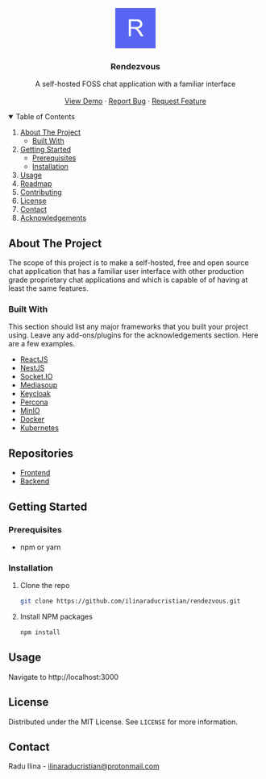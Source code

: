 <p align="center">
  <a href="https://github.com/ilinaraducristian/ilinaraducristian.github.io">
    <img src="logo256.png" alt="Logo" width="80" height="80">
  </a>

<h3 align="center">Rendezvous</h3>

  <p align="center">
    A self-hosted FOSS chat application with a familiar interface
    <br />
    <br />
    <a href="https://ilinaraducristian.github.io/">View Demo</a>
    ·
    <a href="https://github.com/ilinaraducristian/ilinaraducristian.github.io/issues">Report Bug</a>
    ·
    <a href="https://github.com/ilinaraducristian/ilinaraducristian.github.io/issues">Request Feature</a>
  </p>
</p>

<details open="open">
  <summary>Table of Contents</summary>
  <ol>
    <li>
      <a href="#about-the-project">About The Project</a>
      <ul>
        <li><a href="#built-with">Built With</a></li>
      </ul>
    </li>
    <li>
      <a href="#getting-started">Getting Started</a>
      <ul>
        <li><a href="#prerequisites">Prerequisites</a></li>
        <li><a href="#installation">Installation</a></li>
      </ul>
    </li>
    <li><a href="#usage">Usage</a></li>
    <li><a href="#roadmap">Roadmap</a></li>
    <li><a href="#contributing">Contributing</a></li>
    <li><a href="#license">License</a></li>
    <li><a href="#contact">Contact</a></li>
    <li><a href="#acknowledgements">Acknowledgements</a></li>
  </ol>
</details>

## About The Project

The scope of this project is to make a self-hosted, free and open source chat application that has a familiar user
interface with other production grade proprietary chat applications and which is capable of of having at least the same
features.

### Built With

This section should list any major frameworks that you built your project using. Leave any add-ons/plugins for the
acknowledgements section. Here are a few examples.

* [ReactJS](https://reactjs.org/)
* [NestJS](https://nestjs.com/)
* [Socket.IO](https://socket.io/)
* [Mediasoup](https://mediasoup.org/)
* [Keycloak](https://www.keycloak.org/)
* [Percona](https://www.percona.com/)
* [MinIO](https://min.io/)
* [Docker](https://www.docker.com/)
* [Kubernetes](https://kubernetes.io/)

## Repositories

* [Frontend](https://github.com/ilinaraducristian/rendezvous)
* [Backend](https://github.com/ilinaraducristian/rendezvous-api)

## Getting Started

### Prerequisites

* npm or yarn

### Installation

1. Clone the repo
   ```sh
   git clone https://github.com/ilinaraducristian/rendezvous.git
   ```
2. Install NPM packages
   ```sh
   npm install
   ```

## Usage

Navigate to http://localhost:3000

## License

Distributed under the MIT License. See `LICENSE` for more information.

## Contact

Radu Ilina - ilinaraducristian@protonmail.com